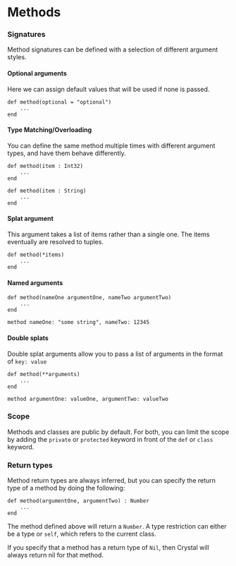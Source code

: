 # Methods

### Signatures

Method signatures can be defined with a selection of different argument styles.

#### Optional arguments

Here we can assign default values that will be used if none is passed.

```text
def method(optional = "optional")
    ...
end
```

#### Type Matching/Overloading

You can define the same method multiple times with different argument types, and have them behave differently.

```text
def method(item : Int32)
    ...
end

def method(item : String)
    ...
end
```

#### Splat argument

This argument takes a list of items rather than a single one. The items eventually are resolved to tuples.

```text
def method(*items)
    ...
end
```

#### Named arguments

```text
def method(nameOne argumentOne, nameTwo argumentTwo)
    ...
end

method nameOne: "some string", nameTwo: 12345
```

#### Double splats

Double splat arguments allow you to pass a list of arguments in the format of `key: value`

```text
def method(**arguments)
    ...
end

method argumentOne: valueOne, argumentTwo: valueTwo
```

### Scope

Methods and classes are public by default. For both, you can limit the scope by adding the `private` or `protected` keyword in front of the `def` or `class` keyword.

### Return types

Method return types are always inferred, but you can specify the return type of a method by doing the following:

```text
def method(argumentOne, argumentTwo) : Number
    ...
end
```

The method defined above will return a `Number`. A type restriction can either be a type or `self`, which refers to the current class.

If you specify that a method has a return type of `Nil`, then Crystal will always return nil for that method.

